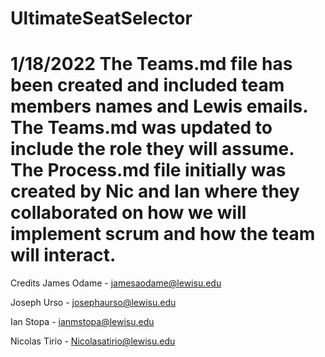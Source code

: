 # UltimateSeatSelector

# 1/18/2022 The Teams.md file has been created and included team members names and Lewis emails. The Teams.md was updated to include the role they will assume. The Process.md file initially was created by Nic and Ian where they collaborated on how we will implement scrum and how the team will interact. 

Credits
James Odame - jamesaodame@lewisu.edu 

Joseph Urso - josephaurso@lewisu.edu

Ian Stopa - ianmstopa@lewisu.edu

Nicolas Tirio - Nicolasatirio@lewisu.edu
